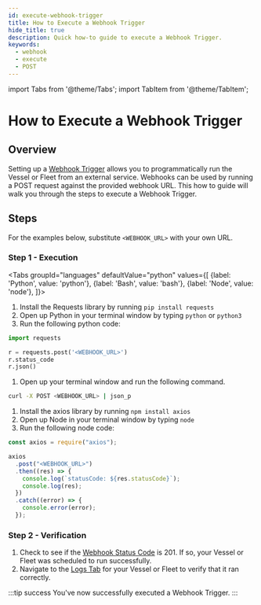 ```yaml
---
id: execute-webhook-trigger
title: How to Execute a Webhook Trigger
hide_title: true
description: Quick how-to guide to execute a Webhook Trigger.
keywords:
  - webhook
  - execute
  - POST
---
```

import Tabs from '@theme/Tabs';
import TabItem from '@theme/TabItem';

# How to Execute a Webhook Trigger

## Overview
Setting up a [Webhook Trigger](../../reference/triggers/webhook-triggers.md) allows you to programmatically run the Vessel or Fleet from an external service. Webhooks can be used by running a POST request against the provided webhook URL. This how to guide will walk you through the steps to execute a Webhook Trigger.

## Steps

For the examples below, substitute `<WEBHOOK_URL>` with your own URL.

### Step 1 - Execution
<Tabs
groupId="languages"
defaultValue="python"
values={[
{label: 'Python', value: 'python'},
{label: 'Bash', value: 'bash'},
{label: 'Node', value: 'node'},
]}>
<TabItem value="python">

1. Install the Requests library by running `pip install requests`
2. Open up Python in your terminal window by typing `python` or `python3`
3. Run the following python code:

```python
import requests

r = requests.post('<WEBHOOK_URL>')
r.status_code
r.json()
```

</TabItem>
<TabItem value='bash'>

1. Open up your terminal window and run the following command.

```bash
curl -X POST <WEBHOOK_URL> | json_p
``` 

</TabItem>
<TabItem value='node'>

1. Install the axios library by running `npm install axios`
2. Open up Node in your terminal window by typing `node`
3. Run the following node code:

```javascript
const axios = require("axios");

axios
  .post("<WEBHOOK_URL>")
  .then((res) => {
    console.log(`statusCode: ${res.statusCode}`);
    console.log(res);
  })
  .catch((error) => {
    console.error(error);
  });
```

</TabItem>
</Tabs>

### Step 2 - Verification
1. Check to see if the [Webhook Status Code](../../reference/triggers/webhook-triggers.md#webhook-status-codes) is 201. If so, your Vessel or Fleet was scheduled to run successfully.
2. Navigate to the [Logs Tab](../../reference/logs/logs-overview.md) for your Vessel or Fleet to verify that it ran correctly.

:::tip success
You've now successfully executed a Webhook Trigger.
:::
